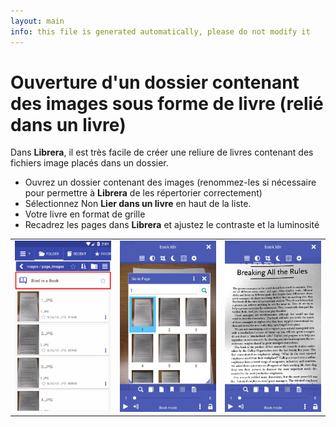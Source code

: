 ```yaml
---
layout: main
info: this file is generated automatically, please do not modify it
---
```


# Ouverture d'un dossier contenant des images sous forme de livre (relié dans un livre)
Dans **Librera**, il est très facile de créer une reliure de livres contenant des fichiers image placés dans un dossier.

* Ouvrez un dossier contenant des images (renommez-les si nécessaire pour permettre à **Librera** de les répertorier correctement)
* Sélectionnez Non **Lier dans un livre** en haut de la liste.
* Votre livre en format de grille
* Recadrez les pages dans **Librera** et ajustez le contraste et la luminosité

||||
|-|-|-|
|![](1.png)|![](2.png)|![](3.png)|

